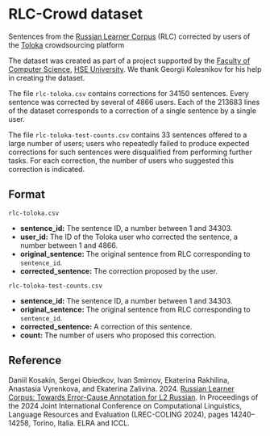 # RLC-Crowd dataset

Sentences from the [Russian Learner Corpus](http://web-corpora.net/RLC) (RLC) corrected by users of the [Toloka](https://toloka.ai) crowdsourcing platform

The dataset was created as part of a project supported by the [Faculty of Computer Science](https://cs.hse.ru/en/), [HSE University](https://www.hse.ru/en/). We thank Georgii Kolesnikov for his help in creating the dataset.

The file `rlc-toloka.csv` contains corrections for 34150 sentences. Every sentence was corrected by several of 4866 users. Each of the 213683 lines of the dataset corresponds to a correction of a single sentence by a single user.

The file `rlc-toloka-test-counts.csv` contains 33 sentences offered to a large number of users; users who repeatedly failed to produce expected corrections for such sentences were disqualified from performing further tasks. For each correction, the number of users who suggested this correction is indicated.

## Format

`rlc-toloka.csv`
- **sentence_id:** The sentence ID, a number between 1 and 34303.
- **user_id:** The ID of the Toloka user who corrected the sentence, a number between 1 and 4866.
- **original_sentence:** The original sentence from RLC corresponding to `sentence_id`.
- **corrected_sentence:** The correction proposed by the user.

`rlc-toloka-test-counts.csv`
- **sentence_id:** The sentence ID, a number between 1 and 34303.
- **original_sentence:** The original sentence from RLC corresponding to `sentence_id`.
- **corrected_sentence:** A correction of this sentence.
- **count:** The number of users who proposed this correction.

## Reference
Daniil Kosakin, Sergei Obiedkov, Ivan Smirnov, Ekaterina Rakhilina, Anastasia Vyrenkova, and Ekaterina Zalivina. 2024. [Russian Learner Corpus: Towards Error-Cause Annotation for L2 Russian](https://aclanthology.org/2024.lrec-main.1241). In Proceedings of the 2024 Joint International Conference on Computational Linguistics, Language Resources and Evaluation (LREC-COLING 2024), pages 14240–14258, Torino, Italia. ELRA and ICCL.
